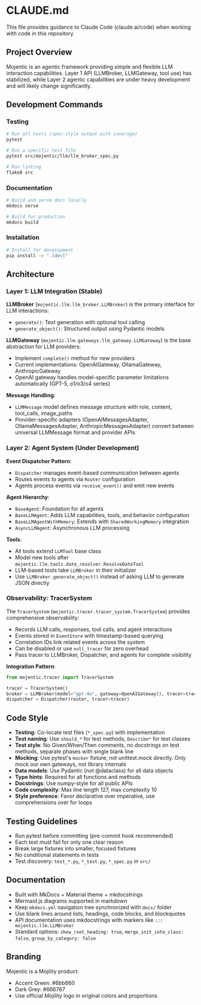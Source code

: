 # CLAUDE.md

This file provides guidance to Claude Code (claude.ai/code) when working with code in this repository.

## Project Overview

Mojentic is an agentic framework providing simple and flexible LLM interaction capabilities. Layer 1 API (LLMBroker, LLMGateway, tool use) has stabilized, while Layer 2 agentic capabilities are under heavy development and will likely change significantly.

## Development Commands

### Testing
```bash
# Run all tests (spec-style output with coverage)
pytest

# Run a specific test file
pytest src/mojentic/llm/llm_broker_spec.py

# Run linting
flake8 src
```

### Documentation
```bash
# Build and serve docs locally
mkdocs serve

# Build for production
mkdocs build
```

### Installation
```bash
# Install for development
pip install -e ".[dev]"
```

## Architecture

### Layer 1: LLM Integration (Stable)

**LLMBroker** (`mojentic.llm.llm_broker.LLMBroker`) is the primary interface for LLM interactions:
- `generate()`: Text generation with optional tool calling
- `generate_object()`: Structured output using Pydantic models

**LLMGateway** (`mojentic.llm.gateways.llm_gateway.LLMGateway`) is the base abstraction for LLM providers:
- Implement `complete()` method for new providers
- Current implementations: OpenAIGateway, OllamaGateway, AnthropicGateway
- OpenAI gateway handles model-specific parameter limitations automatically (GPT-5, o1/o3/o4 series)

**Message Handling**:
- `LLMMessage` model defines message structure with role, content, tool_calls, image_paths
- Provider-specific adapters (OpenAIMessagesAdapter, OllamaMessagesAdapter, AnthropicMessagesAdapter) convert between universal LLMMessage format and provider APIs

### Layer 2: Agent System (Under Development)

**Event Dispatcher Pattern**:
- `Dispatcher` manages event-based communication between agents
- Routes events to agents via `Router` configuration
- Agents process events via `receive_event()` and emit new events

**Agent Hierarchy**:
- `BaseAgent`: Foundation for all agents
- `BaseLLMAgent`: Adds LLM capabilities, tools, and behavior configuration
- `BaseLLMAgentWithMemory`: Extends with `SharedWorkingMemory` integration
- `AsyncLLMAgent`: Asynchronous LLM processing

**Tools**:
- All tools extend `LLMTool` base class
- Model new tools after `mojentic.llm.tools.date_resolver.ResolveDateTool`
- LLM-based tools take `LLMBroker` in their initializer
- Use `LLMBroker.generate_object()` instead of asking LLM to generate JSON directly

### Observability: TracerSystem

The `TracerSystem` (`mojentic.tracer.tracer_system.TracerSystem`) provides comprehensive observability:
- Records LLM calls, responses, tool calls, and agent interactions
- Events stored in `EventStore` with timestamp-based querying
- Correlation IDs link related events across the system
- Can be disabled or use `null_tracer` for zero overhead
- Pass tracer to LLMBroker, Dispatcher, and agents for complete visibility

**Integration Pattern**:
```python
from mojentic.tracer import TracerSystem

tracer = TracerSystem()
broker = LLMBroker(model="gpt-4o", gateway=OpenAIGateway(), tracer=tracer)
dispatcher = Dispatcher(router, tracer=tracer)
```

## Code Style

- **Testing**: Co-locate test files (`*_spec.py`) with implementation
- **Test naming**: Use `should_*` for test methods, `Describe*` for test classes
- **Test style**: No Given/When/Then comments, no docstrings on test methods, separate phases with single blank line
- **Mocking**: Use pytest's `mocker` fixture, not unittest.mock directly. Only mock our own gateways, not library internals
- **Data models**: Use Pydantic (not @dataclass) for all data objects
- **Type hints**: Required for all functions and methods
- **Docstrings**: Use numpy-style for all public APIs
- **Code complexity**: Max line length 127, max complexity 10
- **Style preference**: Favor declarative over imperative, use comprehensions over for loops

## Testing Guidelines

- Run pytest before committing (pre-commit hook recommended)
- Each test must fail for only one clear reason
- Break large fixtures into smaller, focused fixtures
- No conditional statements in tests
- Test discovery: `test_*.py`, `*_test.py`, `*_spec.py` in `src/`

## Documentation

- Built with MkDocs + Material theme + mkdocstrings
- Mermaid.js diagrams supported in markdown
- Keep `mkdocs.yml` navigation tree synchronized with `docs/` folder
- Use blank lines around lists, headings, code blocks, and blockquotes
- API documentation uses mkdocstrings with markers like `::: mojentic.llm.LLMBroker`
- Standard options: `show_root_heading: true`, `merge_init_into_class: false`, `group_by_category: false`

## Branding

Mojentic is a Mojility product:
- Accent Green: #6bb660
- Dark Grey: #666767
- Use official Mojility logo in original colors and proportions
